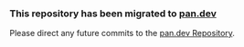 ### This repository has been migrated to [pan.dev](https://github.com/PaloAltoNetworks/pan.dev)

Please direct any future commits to the [pan.dev Repository](https://github.com/PaloAltoNetworks/pan.dev). 
